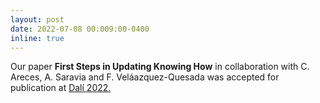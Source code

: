 ```yaml
---
layout: post
date: 2022-07-08 00:009:00-0400
inline: true
---
```


Our paper **First Steps in Updating Knowing How** in collaboration with C. Areces, A. Saravia and F. Veláazquez-Quesada was accepted for publication at [Dalí 2022.](http://dali2022.campus.ciencias.ulisboa.pt/)